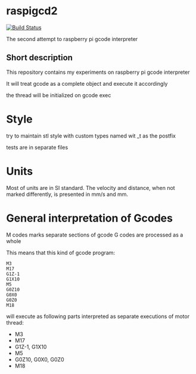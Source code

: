 # raspigcd2

[![Build Status](https://travis-ci.org/pantadeusz/raspigcd2.svg?branch=master)](https://travis-ci.org/pantadeusz/raspigcd2)

The second attempt to raspberry pi gcode interpreter


## Short description

This repository contains my experiments on raspberry pi gcode interpreter

It will treat gcode as a complete object and execute it accordingly

the thread will be initialized on gcode exec

# Style

try to maintain stl style with custom types named wit _t as the postfix

tests are in separate files

# Units

Most of units are in SI standard. The velocity and distance, when not marked differently, is presented in mm/s and mm.

# General interpretation of Gcodes

M codes marks separate sections of gcode
G codes are processed as a whole

This means that this kind of gcode program:

```gcode
M3
M17
G1Z-1
G1X10
M5
G0Z10
G0X0
G0Z0
M18
```

will  execute as following parts interpreted as separate executions of motor thread:

 * M3
 * M17
 * G1Z-1, G1X10
 * M5
 * G0Z10, G0X0, G0Z0
 * M18

